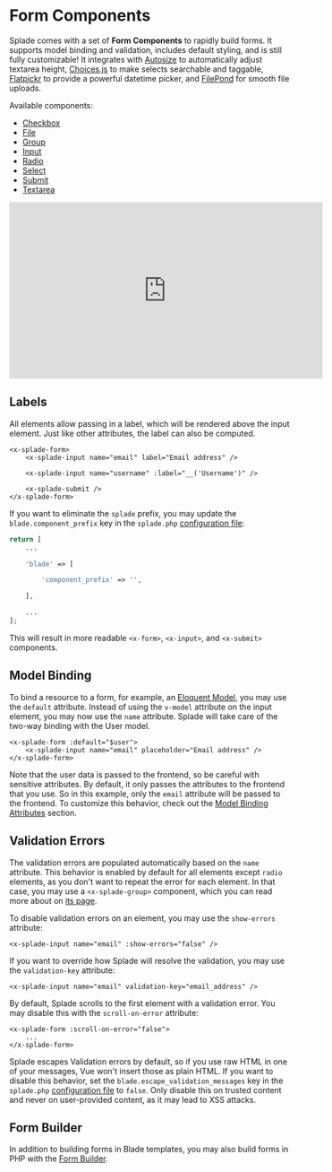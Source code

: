 # Form Components

Splade comes with a set of **Form Components** to rapidly build forms. It supports model binding and validation, includes default styling, and is still fully customizable! It integrates with [Autosize](https://www.jacklmoore.com/autosize/) to automatically adjust textarea height, [Choices.js](https://github.com/Choices-js/Choices) to make selects searchable and taggable, [Flatpickr](https://flatpickr.js.org) to provide a powerful datetime picker, and [FilePond](https://pqina.nl/filepond/) for smooth file uploads.

Available components:

* [Checkbox](/form-checkbox.md)
* [File](/form-file.md)
* [Group](/form-group.md)
* [Input](/form-input.md)
* [Radio](/form-radio.md)
* [Select](/form-select.md)
* [Submit](/form-submit.md)
* [Textarea](/form-textarea.md)

<iframe width="560" height="315" src="https://www.youtube-nocookie.com/embed/-utQsyibvZM?controls=1" title="YouTube video player" frameborder="0" allow="accelerometer; autoplay; clipboard-write; encrypted-media; gyroscope; picture-in-picture" allowfullscreen></iframe>

## Labels

All elements allow passing in a label, which will be rendered above the input element. Just like other attributes, the label can also be computed.

```blade
<x-splade-form>
    <x-splade-input name="email" label="Email address" />

    <x-splade-input name="username" :label="__('Username')" />

    <x-splade-submit />
</x-splade-form>
```

If you want to eliminate the `splade` prefix, you may update the `blade.component_prefix` key in the `splade.php` [configuration file](/customization.md):

```php
return [
    ...

    'blade' => [

        'component_prefix' => '',

    ],

    ...
];
```

This will result in more readable `<x-form>`, `<x-input>`, and `<x-submit>` components.

## Model Binding

To bind a resource to a form, for example, an [Eloquent Model](https://laravel.com/docs/10.x/eloquent), you may use the `default` attribute. Instead of using the `v-model` attribute on the input element, you may now use the `name` attribute. Splade will take care of the two-way binding with the User model.

```blade
<x-splade-form :default="$user">
    <x-splade-input name="email" placeholder="Email address" />
</x-splade-form>
```

Note that the user data is passed to the frontend, so be careful with sensitive attributes. By default, it only passes the attributes to the frontend that you use. So in this example, only the `email` attribute will be passed to the frontend. To customize this behavior, check out the [Model Binding Attributes](/form-model-binding-attributes.md) section.

## Validation Errors

The validation errors are populated automatically based on the `name` attribute. This behavior is enabled by default for all elements except `radio` elements, as you don't want to repeat the error for each element. In that case, you may use a `<x-splade-group>` component, which you can read more about on [its page](/form-group.md).

To disable validation errors on an element, you may use the `show-errors` attribute:

```blade
<x-splade-input name="email" :show-errors="false" />
```

If you want to override how Splade will resolve the validation, you may use the `validation-key` attribute:

```blade
<x-splade-input name="email" validation-key="email_address" />
```

By default, Splade scrolls to the first element with a validation error. You may disable this with the `scroll-on-error` attribute:

```blade
<x-splade-form :scroll-on-error="false">
    ...
</x-splade-form>
```

Splade escapes Validation errors by default, so if you use raw HTML in one of your messages, Vue won't insert those as plain HTML. If you want to disable this behavior, set the `blade.escape_validation_messages` key in the `splade.php` [configuration file](/customization.md) to `false`. Only disable this on trusted content and never on user-provided content, as it may lead to XSS attacks.

## Form Builder

In addition to building forms in Blade templates, you may also build forms in PHP with the [Form Builder](./form-builder-overview.md).